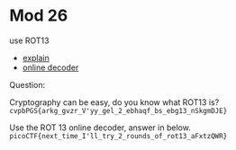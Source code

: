 # Mod 26
use ROT13
- [explain](https://en.wikipedia.org/wiki/ROT13)
- [online decoder](https://rot13.com)

Question:
<br>

Cryptography can be easy, do you know what ROT13 is? 
```cvpbPGS{arkg_gvzr_V'yy_gel_2_ebhaqf_bs_ebg13_nSkgmDJE}```
<br>

Use the ROT 13 online decoder, answer in below.
```picoCTF{next_time_I'll_try_2_rounds_of_rot13_aFxtzQWR}```

